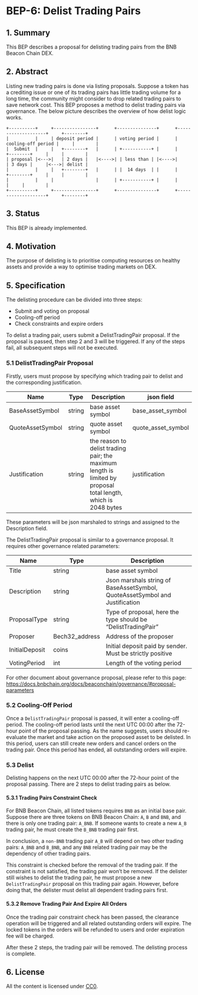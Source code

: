 # BEP-6: Delist Trading Pairs

## 1. Summary
This BEP describes a proposal for delisting trading pairs from the BNB Beacon Chain DEX.
## 2. Abstract
Listing new trading pairs is done via listing proposals. Suppose a token has a crediting issue or one of its trading pairs has little trading volume for a long time, the community might consider to drop related trading pairs to save network cost. This BEP proposes a method to delist trading pairs via governance. The below picture describes the overview of how delist logic works.

```
+----------+     +----------------+      +---------------+      +--------------------+     +--------+
|          |     | deposit period |      | voting period |      | cooling-off period |     |        |
|  Submit  |     |   +--------+   |      | +-----------+ |      |     +--------+     |     |        |
| proposal |<--->|   | 2 days |   |<---->| | less than | |<---->|     | 3 days |     |<--->| delist |
|          |     |   +--------+   |      | |  14 days  | |      |     +--------+     |     |        |
|          |     |                |      | +-----------+ |      |                    |     |        |
+----------+     +----------------+      +---------------+      +--------------------+     +--------+
```

## 3. Status
This BEP is already implemented.
## 4. Motivation
The purpose of delisting is to prioritise  computing resources on healthy assets and provide a way to optimise trading markets on DEX.
## 5. Specification
The delisting procedure can be divided into three steps:

- Submit and voting on proposal
- Cooling-off period
- Check constraints and expire orders

To delist a trading pair, users submit a DelistTradingPair proposal. If the proposal is passed, then step 2 and 3 will be triggered. If any of the steps fail, all subsequent steps will not be executed.
### 5.1 DelistTradingPair Proposal
Firstly, users must propose by specifying which trading pair to delist and the corresponding justification.

|        Name         |   Type      |        Description        |    json field      |
| ------------------- | ----------- | ------------------------  | ------------------ |
| BaseAssetSymbol     |   string    | base asset symbol         | base_asset_symbol  |
| QuoteAssetSymbol    |   string    | quote asset symbol        | quote_asset_symbol |
| Justification       |   string    | the reason to delist trading pair; the maximum length is limited by proposal total length, which is 2048 bytes | justification |

These parameters will be json marshaled to strings and assigned to the Description field.

The DelistTradingPair proposal is similar to a governance proposal. It requires other governance related parameters:

|        Name       |   Type      |        Description        |
| ----------------- | ----------- | ------------------------  |
|       Title       |   string    | base asset symbol         |
|    Description   |   string    | Json marshals string of BaseAssetSymbol, QuoteAssetSymbol and Justification |
|    ProposalType   |   string    | Type of proposal, here the type should be “DelistTradingPair” |
|      Proposer     | Bech32_address | Address of the proposer |
|   InitialDeposit  |   coins    | Initial deposit paid by sender. Must be strictly positive |
|    VotingPeriod   |   int      | Length of the voting period|

For other document about governance proposal, please refer to this page: https://docs.bnbchain.org/docs/beaconchain/governance/#proposal-parameters

### 5.2 Cooling-Off Period
Once a `DelistTradingPair` proposal is passed, it will enter a cooling-off period. The cooling-off period lasts until the next UTC 00:00 after the 72-hour point of the proposal passing.  As the name suggests, users should re-evaluate the market and take action on the proposed asset to be delisted. In this period, users can still create new orders and cancel orders on the trading pair. Once this period has ended, all outstanding orders will expire.
### 5.3 Delist
Delisting happens on the next UTC 00:00 after the 72-hour point of the proposal passing. There are 2 steps to delist trading pairs as below.
#### 5.3.1 Trading Pairs Constraint Check
For BNB Beacon Chain, all listed tokens requires `BNB` as an initial base pair. Suppose there are three tokens on BNB Beacon Chain: `A`, `B` and `BNB`, and there is only one trading pair: `A_BNB`. If someone wants to create a new `A_B` trading pair, he must create the `B_BNB` trading pair first.

In conclusion, a `non-BNB` trading pair `A_B` will depend on two other trading pairs: `A_BNB` and `B_BNB`, and any `BNB` related trading pair may be the dependency of other trading pairs.

This constraint is checked before the removal of the trading pair. If the constraint is not satisfied, the trading pair won’t be removed. If the delister still wishes to delist the trading pair, he must propose a new `DelistTradingPair` proposal on this trading pair again. However, before doing that, the delister must delist all dependent trading pairs first.

#### 5.3.2 Remove Trading Pair And Expire All Orders
Once the trading pair constraint check has been passed, the clearance operation will be triggered and all related outstanding orders will expire. The locked tokens in the orders will be refunded to users and order expiration fee will be charged.

After these 2 steps, the trading pair will be removed. The delisting process is complete.

## 6. License
All the content is licensed under [CC0](https://creativecommons.org/publicdomain/zero/1.0/).

